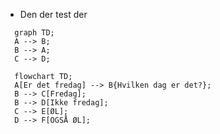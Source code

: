 * Den der test der
```mermaid
  graph TD;
  A --> B;
  B --> A;
  C --> D;
```
```mermaid
  flowchart TD;
  A[Er det fredag] --> B{Hvilken dag er det?};
  B --> C[Fredag];
  B --> D[Ikke fredag];
  C --> E[ØL];
  D --> F[OGSÅ ØL];
```
